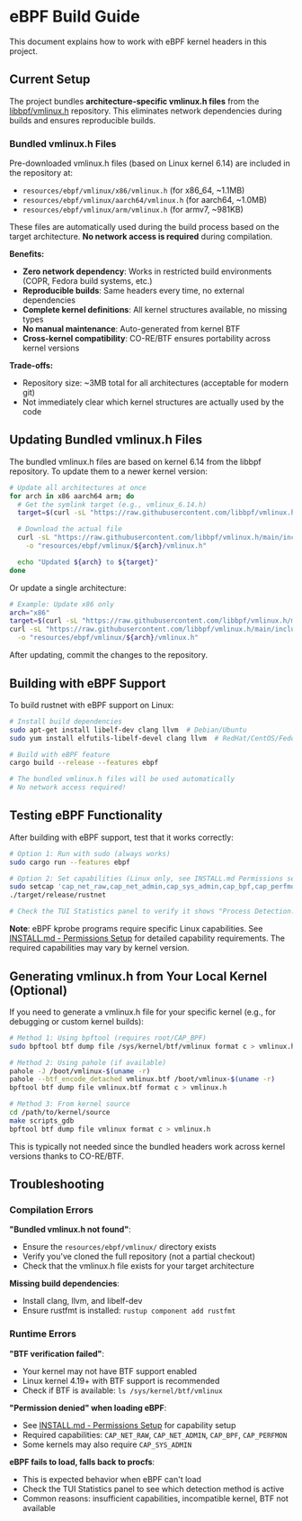 # eBPF Build Guide

This document explains how to work with eBPF kernel headers in this project.

## Current Setup

The project bundles **architecture-specific vmlinux.h files** from the [libbpf/vmlinux.h](https://github.com/libbpf/vmlinux.h) repository. This eliminates network dependencies during builds and ensures reproducible builds.

### Bundled vmlinux.h Files

Pre-downloaded vmlinux.h files (based on Linux kernel 6.14) are included in the repository at:
- `resources/ebpf/vmlinux/x86/vmlinux.h` (for x86_64, ~1.1MB)
- `resources/ebpf/vmlinux/aarch64/vmlinux.h` (for aarch64, ~1.0MB)
- `resources/ebpf/vmlinux/arm/vmlinux.h` (for armv7, ~981KB)

These files are automatically used during the build process based on the target architecture. **No network access is required** during compilation.

**Benefits:**
- **Zero network dependency**: Works in restricted build environments (COPR, Fedora build systems, etc.)
- **Reproducible builds**: Same headers every time, no external dependencies
- **Complete kernel definitions**: All kernel structures available, no missing types
- **No manual maintenance**: Auto-generated from kernel BTF
- **Cross-kernel compatibility**: CO-RE/BTF ensures portability across kernel versions

**Trade-offs:**
- Repository size: ~3MB total for all architectures (acceptable for modern git)
- Not immediately clear which kernel structures are actually used by the code

## Updating Bundled vmlinux.h Files

The bundled vmlinux.h files are based on kernel 6.14 from the libbpf repository. To update them to a newer kernel version:

```bash
# Update all architectures at once
for arch in x86 aarch64 arm; do
  # Get the symlink target (e.g., vmlinux_6.14.h)
  target=$(curl -sL "https://raw.githubusercontent.com/libbpf/vmlinux.h/main/include/${arch}/vmlinux.h")

  # Download the actual file
  curl -sL "https://raw.githubusercontent.com/libbpf/vmlinux.h/main/include/${arch}/${target}" \
    -o "resources/ebpf/vmlinux/${arch}/vmlinux.h"

  echo "Updated ${arch} to ${target}"
done
```

Or update a single architecture:

```bash
# Example: Update x86 only
arch="x86"
target=$(curl -sL "https://raw.githubusercontent.com/libbpf/vmlinux.h/main/include/${arch}/vmlinux.h")
curl -sL "https://raw.githubusercontent.com/libbpf/vmlinux.h/main/include/${arch}/${target}" \
  -o "resources/ebpf/vmlinux/${arch}/vmlinux.h"
```

After updating, commit the changes to the repository.

## Building with eBPF Support

To build rustnet with eBPF support on Linux:

```bash
# Install build dependencies
sudo apt-get install libelf-dev clang llvm  # Debian/Ubuntu
sudo yum install elfutils-libelf-devel clang llvm  # RedHat/CentOS/Fedora

# Build with eBPF feature
cargo build --release --features ebpf

# The bundled vmlinux.h files will be used automatically
# No network access required!
```

## Testing eBPF Functionality

After building with eBPF support, test that it works correctly:

```bash
# Option 1: Run with sudo (always works)
sudo cargo run --features ebpf

# Option 2: Set capabilities (Linux only, see INSTALL.md Permissions section)
sudo setcap 'cap_net_raw,cap_net_admin,cap_sys_admin,cap_bpf,cap_perfmon+eip' ./target/release/rustnet
./target/release/rustnet

# Check the TUI Statistics panel to verify it shows "Process Detection: eBPF + procfs"
```

**Note**: eBPF kprobe programs require specific Linux capabilities. See [INSTALL.md - Permissions Setup](INSTALL.md#permissions-setup) for detailed capability requirements. The required capabilities may vary by kernel version.

## Generating vmlinux.h from Your Local Kernel (Optional)

If you need to generate a vmlinux.h file for your specific kernel (e.g., for debugging or custom kernel builds):

```bash
# Method 1: Using bpftool (requires root/CAP_BPF)
sudo bpftool btf dump file /sys/kernel/btf/vmlinux format c > vmlinux.h

# Method 2: Using pahole (if available)
pahole -J /boot/vmlinux-$(uname -r)
pahole --btf_encode_detached vmlinux.btf /boot/vmlinux-$(uname -r)
bpftool btf dump file vmlinux.btf format c > vmlinux.h

# Method 3: From kernel source
cd /path/to/kernel/source
make scripts_gdb
bpftool btf dump file vmlinux format c > vmlinux.h
```

This is typically not needed since the bundled headers work across kernel versions thanks to CO-RE/BTF.

## Troubleshooting

### Compilation Errors

**"Bundled vmlinux.h not found"**:
- Ensure the `resources/ebpf/vmlinux/` directory exists
- Verify you've cloned the full repository (not a partial checkout)
- Check that the vmlinux.h file exists for your target architecture

**Missing build dependencies**:
- Install clang, llvm, and libelf-dev
- Ensure rustfmt is installed: `rustup component add rustfmt`

### Runtime Errors

**"BTF verification failed"**:
- Your kernel may not have BTF support enabled
- Linux kernel 4.19+ with BTF support is recommended
- Check if BTF is available: `ls /sys/kernel/btf/vmlinux`

**"Permission denied" when loading eBPF**:
- See [INSTALL.md - Permissions Setup](INSTALL.md#permissions-setup) for capability setup
- Required capabilities: `CAP_NET_RAW`, `CAP_NET_ADMIN`, `CAP_BPF`, `CAP_PERFMON`
- Some kernels may also require `CAP_SYS_ADMIN`

**eBPF fails to load, falls back to procfs**:
- This is expected behavior when eBPF can't load
- Check the TUI Statistics panel to see which detection method is active
- Common reasons: insufficient capabilities, incompatible kernel, BTF not available
